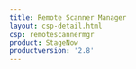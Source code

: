 ```yaml
---
title: Remote Scanner Manager
layout: csp-detail.html
csp: remotescannermgr
product: StageNow
productversion: '2.8'
---
```




